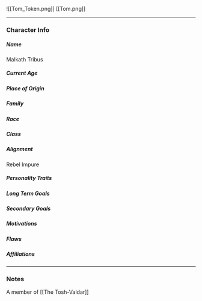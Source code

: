 ![[Tom_Token.png]]
[[Tom.png]]

---
### Character Info

##### Name 
Malkath Tribus

##### Current Age


##### Place of Origin


##### Family


##### Race


##### Class


##### Alignment
Rebel Impure

##### Personality Traits


##### Long Term Goals


##### Secondary Goals


##### Motivations


##### Flaws


##### Affiliations


---
### Notes
A member of [[The Tosh-Valdar]]